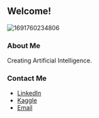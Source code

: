 ## Welcome! 
![1691760234806](https://github.com/mmmarchetti/mmmarchetti/assets/42682612/cb7dc506-4f83-4c12-ab53-e106d7b32353)

### About Me
Creating Artificial Intelligence.

### Contact Me
- [LinkedIn](https://www.linkedin.com/in/mmmarchetti/)
- [Kaggle](https://www.kaggle.com/mmmarchetti)
- [Email](mailto:marcosmartins.marchetti@gmail.com)
